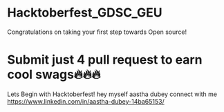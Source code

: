 # Hacktoberfest_GDSC_GEU
Congratulations on taking your first step towards Open source!

Submit just 4 pull request to earn cool swags🔥🔥🔥
=======
Lets Begin with Hacktoberfest!
hey myself aastha dubey 
connect with me 
https://www.linkedin.com/in/aastha-dubey-14ba65153/
